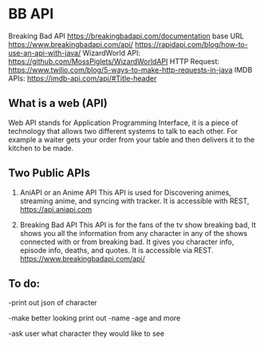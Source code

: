 # BB API
Breaking Bad API
https://breakingbadapi.com/documentation
base URL https://www.breakingbadapi.com/api/
https://rapidapi.com/blog/how-to-use-an-api-with-java/
WizardWorld API: https://github.com/MossPiglets/WizardWorldAPI
HTTP Request: https://www.twilio.com/blog/5-ways-to-make-http-requests-in-java
IMDB APIs: https://imdb-api.com/api/#Title-header

## What is a web (API)

Web API stands for Application Programming Interface, it is a piece of technology that allows two different systems to talk to each other. 
For example a waiter gets your order from your table and then delivers it to the kitchen to be made.

## Two Public APIs

1. AniAPI or an Anime API
This API is used for Discovering animes, streaming anime, and syncing with tracker.
It is accessible with REST, https://api.aniapi.com

2. Breaking Bad API
This API is for the fans of the tv show breaking bad, It shows you all the information from any character in any of the shows connected with or from breaking bad. 
It gives you character info, episode info, deaths, and quotes. It is accessible via 
REST. https://www.breakingbadapi.com/api/


## To do:

-print out json of character

-make better looking print out -name -age and more

-ask user what character they would like to see
